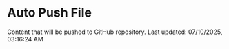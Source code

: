 # Auto Push File

Content that will be pushed to GitHub repository.
Last updated: 07/10/2025, 03:16:24 AM